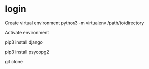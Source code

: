 # login

Create virtual environment
python3 -m virtualenv /path/to/directory

Activate environment

pip3 install django

pip3 install psycopg2

git clone 
